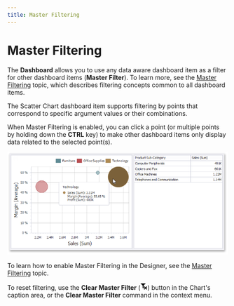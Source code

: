 ```yaml
---
title: Master Filtering
---
```

# Master Filtering
The **Dashboard** allows you to use any data aware dashboard item as a filter for other dashboard items (**Master Filter**). To learn more, see the [Master Filtering](../../../interactivity/master-filtering.md) topic, which describes filtering concepts common to all dashboard items.

The Scatter Chart dashboard item supports filtering by points that correspond to specific argument values or their combinations.

When Master Filtering is enabled, you can click a point (or multiple points by holding down the **CTRL** key) to make other dashboard items only display data related to the selected point(s).

![ScatterChart_MasterFiltering](../../../../../images/img120190.png)

To learn how to enable Master Filtering in the Designer, see the [Master Filtering](../../../interactivity/master-filtering.md) topic.

To reset filtering, use the **Clear Master Filter** (![DataShaping_Interactivity_ClearSelection](../../../../../images/img19686.png)) button in the Chart's caption area, or the **Clear Master Filter** command in the context menu.